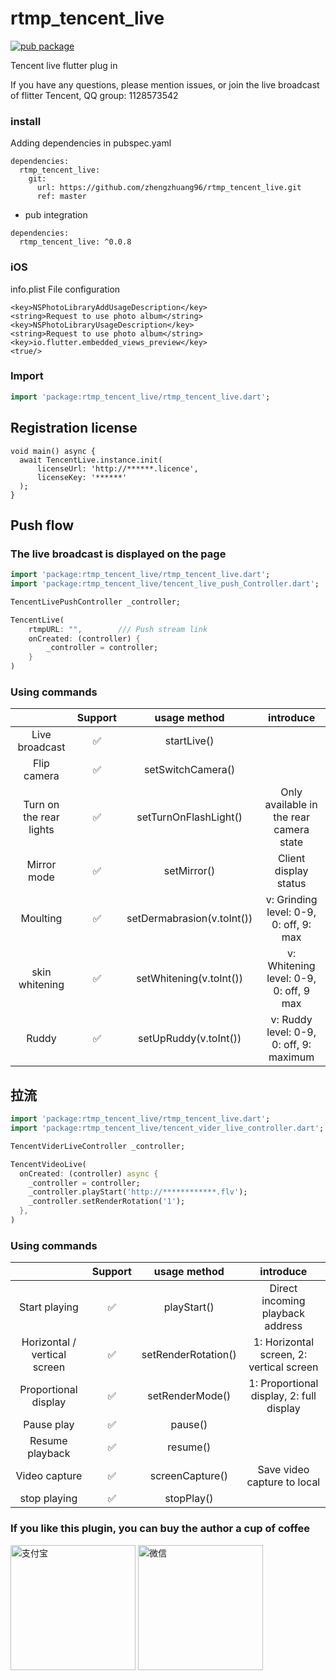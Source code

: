 # rtmp_tencent_live
[![pub package](https://img.shields.io/pub/v/rtmp_tencent_live.svg)](https://pub.flutter-io.cn/packages/rtmp_tencent_live)

Tencent live flutter plug in

If you have any questions, please mention issues, or join the live broadcast of flitter Tencent, QQ group: 1128573542

### install

Adding dependencies in pubspec.yaml

``` 
dependencies:
  rtmp_tencent_live:
    git:
      url: https://github.com/zhengzhuang96/rtmp_tencent_live.git
      ref: master
```

+ pub integration

```
dependencies:
  rtmp_tencent_live: ^0.0.8
```

### iOS 
info.plist File configuration
```
<key>NSPhotoLibraryAddUsageDescription</key>
<string>Request to use photo album</string>
<key>NSPhotoLibraryUsageDescription</key>
<string>Request to use photo album</string>
<key>io.flutter.embedded_views_preview</key>
<true/>
```

### Import


```dart
import 'package:rtmp_tencent_live/rtmp_tencent_live.dart';
```

## Registration license

```
void main() async {
  await TencentLive.instance.init(
      licenseUrl: 'http://******.licence', 
      licenseKey: '******'
  );
}
```

## Push flow

### The live broadcast is displayed on the page

```dart
import 'package:rtmp_tencent_live/rtmp_tencent_live.dart';
import 'package:rtmp_tencent_live/tencent_live_push_Controller.dart';

TencentLivePushController _controller;

TencentLive(
    rtmpURL: "",        /// Push stream link
    onCreated: (controller) {
        _controller = controller;
    }
)
```

### Using commands

|                         | Support |          usage method     |                     introduce               |
| :---------------------: | :-----: | :-----------------------: | :-----------------------------------------: |
| Live broadcast          |   ✅    |        startLive()         |                                            |
|  Flip camera            |   ✅    |     setSwitchCamera()      |                                            |
| Turn on the rear lights |   ✅    |   setTurnOnFlashLight()    |   Only available in the rear camera state  |
|   Mirror mode           |   ✅    |        setMirror()         |         Client display status              |
|     Moulting            |   ✅    | setDermabrasion(v.toInt()) | v: Grinding level: 0-9, 0: off, 9: max     |
|     skin whitening      |   ✅    |  setWhitening(v.toInt())   | v: Whitening level: 0-9, 0: off, 9 max     |
|     Ruddy               |   ✅    |   setUpRuddy(v.toInt())    | v: Ruddy level: 0-9, 0: off, 9: maximum    |


## 拉流

```dart
import 'package:rtmp_tencent_live/rtmp_tencent_live.dart';
import 'package:rtmp_tencent_live/tencent_vider_live_controller.dart';

TencentViderLiveController _controller;

TencentVideoLive(
  onCreated: (controller) async {
    _controller = controller;
    _controller.playStart('http://************.flv');
    _controller.setRenderRotation('1');
  },
)
```

### Using commands

|                                  | Support|       usage method        |              introduce                        |
| :------------------------------: | :----: | :-----------------------: | :-------------------------: |
|          Start playing           |   ✅   |        playStart()         |       Direct incoming playback address       |
|   Horizontal / vertical screen   |   ✅   |     setRenderRotation()    |  1: Horizontal screen, 2: vertical screen    |
|      Proportional display        |   ✅   |       setRenderMode()      |  1: Proportional display, 2: full display    |
|           Pause play             |   ✅   |          pause()           |                                              |
|         Resume playback          |   ✅   |          resume()          |                                              |
|           Video capture          |   ✅   |       screenCapture()      |       Save video capture to local            |
|          stop playing            |   ✅   |         stopPlay()         |                                              |

### If you like this plugin, you can buy the author a cup of coffee

<div style="display: float;">
  <img src="https://github.com/zhengzhuang96/rtmp_tencent_live/blob/master/assets/alipay.jpeg" width="200" alt="支付宝"/>
  <img src="https://github.com/zhengzhuang96/rtmp_tencent_live/blob/master/assets/wxapy.jpeg" width="200" alt="微信"/>
</div>